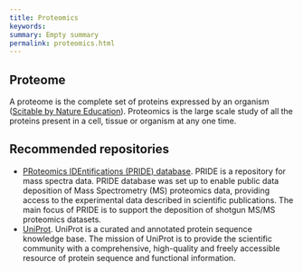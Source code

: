 ```yaml
---
title: Proteomics
keywords:
summary: Empty summary
permalink: proteomics.html
---
```


## Proteome
A proteome is the complete set of proteins expressed by an organism ([Scitable by Nature Education](https://www.nature.com/scitable/definition/proteome-297/)). Proteomics is the large scale study of all the proteins present in a cell, tissue or organism at any one time.

## Recommended repositories
* [PRoteomics IDEntifications (PRIDE) database](pride).
PRIDE is a repository for mass spectra data. PRIDE database was set up to enable public data deposition of Mass Spectrometry (MS) proteomics data, providing access to the experimental data described in scientific publications. The main focus of PRIDE is to support the deposition of shotgun MS/MS proteomics datasets.
* [UniProt](uniprot).
UniProt is a curated and annotated protein sequence knowledge base. The mission of UniProt is to provide the scientific community with a comprehensive, high-quality and freely accessible resource of protein sequence and functional information.
